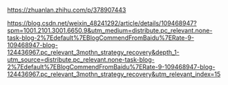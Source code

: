 https://zhuanlan.zhihu.com/p/378907443

https://blog.csdn.net/weixin_48241292/article/details/109468947?spm=1001.2101.3001.6650.9&utm_medium=distribute.pc_relevant.none-task-blog-2%7Edefault%7EBlogCommendFromBaidu%7ERate-9-109468947-blog-124436967.pc_relevant_3mothn_strategy_recovery&depth_1-utm_source=distribute.pc_relevant.none-task-blog-2%7Edefault%7EBlogCommendFromBaidu%7ERate-9-109468947-blog-124436967.pc_relevant_3mothn_strategy_recovery&utm_relevant_index=15